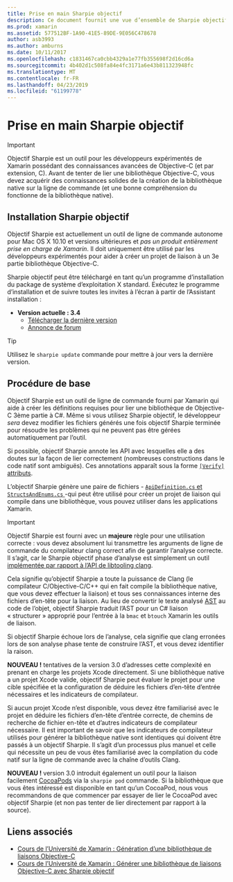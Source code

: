 ```yaml
---
title: Prise en main Sharpie objectif
description: Ce document fournit une vue d’ensemble de Sharpie objectif, l’outil utilisé pour automatiser la création de C# liaisons au code Objective-C.
ms.prod: xamarin
ms.assetid: 577512BF-1A90-41E5-89DE-9E056C478678
author: asb3993
ms.author: amburns
ms.date: 10/11/2017
ms.openlocfilehash: c1831467ca0cbb4329a1e77fb355698f2d16cd6a
ms.sourcegitcommit: 4b402d1c508fa84e4fc3171a6e43b811323948fc
ms.translationtype: MT
ms.contentlocale: fr-FR
ms.lasthandoff: 04/23/2019
ms.locfileid: "61199778"
---
```

# <a name="getting-started-with-objective-sharpie"></a>Prise en main Sharpie objectif

> [!IMPORTANT]
> Objectif Sharpie est un outil pour les développeurs expérimentés de Xamarin possédant des connaissances avancées de Objective-C (et par extension, C). Avant de tenter de lier une bibliothèque Objective-C, vous devez acquérir des connaissances solides de la création de la bibliothèque native sur la ligne de commande (et une bonne compréhension du fonctionne de la bibliothèque native).

<a name="installing" />

## <a name="installing-objective-sharpie"></a>Installation Sharpie objectif

Objectif Sharpie est actuellement un outil de ligne de commande autonome pour Mac OS X 10.10 et versions ultérieures et _pas un produit entièrement prise en charge de Xamarin_. Il doit uniquement être utilisé par les développeurs expérimentés pour aider à créer un projet de liaison à un 3e partie bibliothèque Objective-C.

Sharpie objectif peut être téléchargé en tant qu’un programme d’installation du package de système d’exploitation X standard.
Exécutez le programme d’installation et de suivre toutes les invites à l’écran à partir de l’Assistant installation :

- **Version actuelle : 3.4**
  - [Télécharger la dernière version](https://dl.xamarin.com/objective-sharpie/ObjectiveSharpie.pkg)
  - [Annonce de forum](https://forums.xamarin.com/discussion/104800/objective-sharpie-3-4)

> [!TIP]
> Utilisez le `sharpie update` commande pour mettre à jour vers la dernière version.

## <a name="basic-walkthrough"></a>Procédure de base

Objectif Sharpie est un outil de ligne de commande fourni par Xamarin qui aide à créer les définitions requises pour lier une bibliothèque de Objective-C 3ème partie à C#.
Même si vous utilisez Sharpie objectif, le développeur *sera* devez modifier les fichiers générés une fois objectif Sharpie terminée pour résoudre les problèmes qui ne peuvent pas être gérées automatiquement par l’outil.

Si possible, objectif Sharpie annote les API avec lesquelles elle a des doutes sur la façon de lier correctement (nombreuses constructions dans le code natif sont ambiguës).
Ces annotations apparaît sous la forme [ `[Verify]` attributs](~/cross-platform/macios/binding/objective-sharpie/platform/verify.md).

L’objectif Sharpie génère une paire de fichiers - [ `ApiDefinition.cs` et `StructsAndEnums.cs` ](~/cross-platform/macios/binding/objective-sharpie/platform/apidefinitions-structsandenums.md) -qui peut être utilisé pour créer un projet de liaison qui compile dans une bibliothèque, vous pouvez utiliser dans les applications Xamarin.

> [!IMPORTANT]
> Objectif Sharpie est fourni avec un **majeure** règle pour une utilisation correcte : vous devez absolument lui transmettre les arguments de ligne de commande du compilateur clang correct afin de garantir l’analyse correcte. Il s’agit, car le Sharpie objectif phase d’analyse est simplement un outil [implémentée par rapport à l’API de libtooling clang](http://clang.llvm.org/docs/LibTooling.html).

Cela signifie qu’objectif Sharpie a toute la puissance de Clang (le compilateur C/Objective-C/C++ qui en fait compile la bibliothèque native, que vous devez effectuer la liaison) et tous ses connaissances interne des fichiers d’en-tête pour la liaison.
Au lieu de convertir le texte analysé [AST](https://en.wikipedia.org/wiki/Abstract_syntax_tree) au code de l’objet, objectif Sharpie traduit l’AST pour un C# liaison « structurer » approprié pour l’entrée à la `bmac` et `btouch` Xamarin les outils de liaison.

Si objectif Sharpie échoue lors de l’analyse, cela signifie que clang erronées lors de son analyse phase tente de construire l’AST, et vous devez identifier la raison.

**NOUVEAU !** tentatives de la version 3.0 d’adresses cette complexité en prenant en charge les projets Xcode directement. Si une bibliothèque native a un projet Xcode valide, objectif Sharpie peut évaluer le projet pour une cible spécifiée et la configuration de déduire les fichiers d’en-tête d’entrée nécessaires et les indicateurs de compilateur.

Si aucun projet Xcode n’est disponible, vous devez être familiarisé avec le projet en déduire les fichiers d’en-tête d’entrée correcte, de chemins de recherche de fichier en-tête et d’autres indicateurs de compilateur nécessaire. Il est important de savoir que les indicateurs de compilateur utilisés pour générer la bibliothèque native sont identiques qui doivent être passés à un objectif Sharpie. Il s’agit d’un processus plus manuel et celle qui nécessite un peu de vous êtes familiarisé avec la compilation du code natif sur la ligne de commande avec la chaîne d’outils Clang.

**NOUVEAU !** version 3.0 introduit également un outil pour la liaison facilement [CocoaPods](https://cocoapods.org) via la `sharpie pod` commande.
Si la bibliothèque que vous êtes intéressé est disponible en tant qu’un CocoaPod, nous vous recommandons de que commencer par essayer de lier le CocoaPod avec objectif Sharpie (et non pas tenter de lier directement par rapport à la source).

## <a name="related-links"></a>Liens associés

- [Cours de l’Université de Xamarin : Génération d’une bibliothèque de liaisons Objective-C](https://university.xamarin.com/classes/track/all#building-an-objective-c-bindings-library)
- [Cours de l’Université de Xamarin : Générer une bibliothèque de liaisons Objective-C avec Sharpie objectif](https://university.xamarin.com/classes/track/all#build-an-objective-c-bindings-library-with-objective-sharpie)